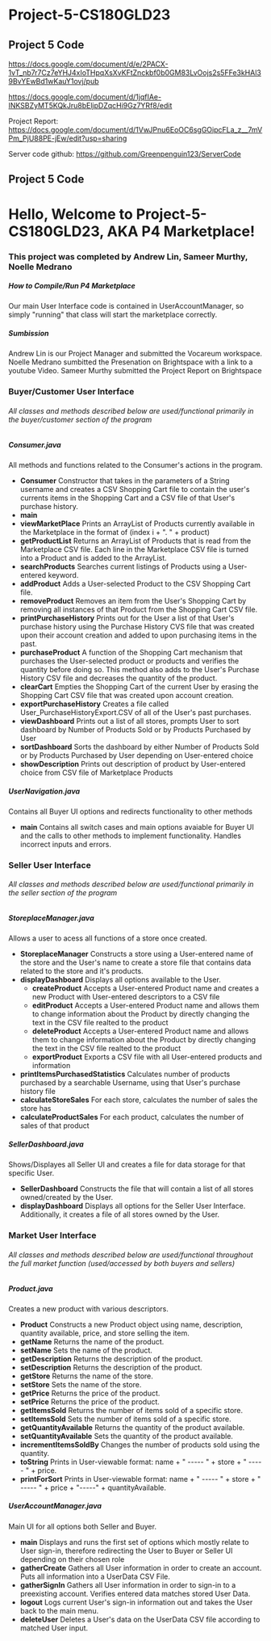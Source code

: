 # Project-5-CS180GLD23
## Project 5 Code
https://docs.google.com/document/d/e/2PACX-1vT_nb7r7Cz7eYHJ4xIoTHpqXsXvKFtZnckbf0b0GM83LvOojs2s5FFe3kHAl39BvYEwBd1wKauY1ovj/pub

https://docs.google.com/document/d/1jqfIAe-INKSBZyMT5KQkJru8bEljpDZqcHi9Gz7YRf8/edit

Project Report: https://docs.google.com/document/d/1VwJPnu6EoOC6sgGOipcFLa_z__7mVPm_PjU88PE-jEw/edit?usp=sharing

Server code github: https://github.com/Greenpenguin123/ServerCode


## Project 5 Code
# Hello, Welcome to Project-5-CS180GLD23, AKA P4 Marketplace!
### This project was completed by Andrew Lin, Sameer Murthy, Noelle Medrano

##### How to Compile/Run P4 Marketplace
Our main User Interface code is contained in UserAccountManager, so simply "running" that class will start the marketplace correctly.

##### Sumbission
Andrew Lin is our Project Manager and submitted the Vocareum workspace.
Noelle Medrano sumbitted the Presenation on Brightspace with a link to a youtube Video.
Sameer Murthy submitted the Project Report on Brightspace

### Buyer/Customer User Interface
###### All classes and methods described below are used/functional primarily in the buyer/customer section of the program

##### Consumer.java
All methods and functions related to the Consumer's actions in the program.
- **Consumer**
  Constructor that takes in the parameters of a String username and creates a CSV Shopping Cart file to contain the user's currents items in the Shopping Cart and a CSV file of that User's purchase history.
- **main**
- **viewMarketPlace**
  Prints an ArrayList of Products currently available in the Marketplace in the format of (index i + ". " + product)
- **getProductList**
  Returns an ArrayList of Products that is read from the Marketplace CSV file. Each line in the Marketplace CSV file is turned into a Product and is added to the ArrayList.
- **searchProducts**
  Searches current listings of Products using a User-entered keyword.
- **addProduct**
  Adds a User-selected Product to the CSV Shopping Cart file.
- **removeProduct**
  Removes an item from the User's Shopping Cart by removing all instances of that Product from the Shopping Cart CSV file.
- **printPurchaseHistory**
  Prints out for the User a list of that User's purchase history using the Purchase History CVS file that was created upon their account creation and added to upon purchasing items in the past.
- **purchaseProduct**
  A function of the Shopping Cart mechanism that purchases the User-selected product or products and verifies the quantity before doing so. This method also adds to the User's Purchase History CSV file and decreases the quantity of the product.
- **clearCart**
  Empties the Shopping Cart of the current User by erasing the Shopping Cart CSV file that was created upon account creation.
- **exportPurchaseHistory**
  Creates a file called User_PurchaseHistoryExport.CSV of all of the User's past purchases.
- **viewDashboard**
  Prints out a list of all stores, prompts User to sort dashboard by Number of Products Sold or by Products Purchased by User
- **sortDashboard**
  Sorts the dashboard by either Number of Products Sold or by Products Purchased by User depending on User-entered choice
- **showDescription**
  Prints out description of product by User-entered choice from CSV file of Marketplace Products

##### UserNavigation.java
Contains all Buyer UI options and redirects functionality to other methods
- **main**
  Contains all switch cases and main options avaiable for Buyer UI and the calls to other methods to implement functionality. Handles incorrect inputs and errors.

### Seller User Interface
###### All classes and methods described below are used/functional primarily in the seller section of the program

##### StoreplaceManager.java
Allows a user to acess all functions of a store once created.
- **StoreplaceManager**
  Constructs a store using a User-entered name of the store and the User's name to create a store file that contains data related to the store and it's products.
- **displayDashboard**
  Displays all options available to the User.
  - **createProduct**
    Accepts a User-entered Product name and creates a new Product with User-entered descriptors to a CSV file
  - **editProduct**
    Accepts a User-entered Product name and allows them to change information about the Product by directly changing the text in the CSV file realted to the product
  - **deleteProduct**
    Accepts a User-entered Product name and allows them to change information about the Product by directly changing the text in the CSV file realted to the product
  - **exportProduct**
    Exports a CSV file with all User-entered products and information
- **printItemsPurchasedStatistics**
  Calculates number of products purchased by a searchable Username, using that User's purchase history file
- **calculateStoreSales**
  For each store, calculates the number of sales the store has
- **calculateProductSales**
  For each product, calculates the number of sales of that product

##### SellerDashboard.java
Shows/Displayes all Seller UI and creates a file for data storage for that specific User.
- **SellerDashboard**
  Constructs the file that will contain a list of all stores owned/created by the User.
- **displayDashboard**
  Displays all options for the Seller User Interface. Additionally, it creates a file of all stores owned by the User.

### Market User Interface
###### All classes and methods described below are used/functional throughout the full market function (used/accessed by both buyers and sellers)

##### Product.java
Creates a new product with various descriptors.
- **Product**
  Constructs a new Product object using name, description, quantity available, price, and store selling the item.
- **getName**
  Returns the name of the product.
- **setName**
  Sets the name of the product.
- **getDescription**
  Returns the description of the product.
- **setDescription**
  Returns the description of the product.
- **getStore**
  Returns the name of the store.
- **setStore**
  Sets the name of the store.
- **getPrice**
  Returns the price of the product.
- **setPrice**
  Returns the price of the product.
- **getItemsSold**
  Returns the number of items sold of a specific store.
- **setItemsSold**
  Sets the number of items sold of a specific store.
- **getQuantityAvailable**
  Returns the quantity of the product available.
- **setQuantityAvailable**
  Sets the quantity of the product available.
- **incrementItemsSoldBy**
  Changes the number of products sold using the quantity.
- **toString**
  Prints in User-viewable format: name + " ----- " + store + " ----- " + price.
- **printForSort**
  Prints in User-viewable format: name + " ----- " + store + " ----- " + price + "-----" + quantityAvailable.
  
##### UserAccountManager.java
Main UI for all options both Seller and Buyer.
- **main**
  Displays and runs the first set of options which mostly relate to User sign-in, therefore redirecting the User to Buyer or Seller UI depending on their chosen role
- **gatherCreate**
  Gathers all User information in order to create an account. Puts all information into a UserData CSV File. 
- **gatherSignIn**
  Gathers all User information in order to sign-in to a preexisting account. Verifies entered data matches stored User Data.
- **logout**
  Logs current User's sign-in information out and takes the User back to the main menu.
- **deleteUser**
  Deletes a User's data on the UserData CSV file according to matched User input.
  
